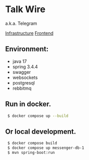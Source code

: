 # Talk Wire
a.k.a. Telegram

[Infrastructure](https://github.com/dasha-sync/messenger-infra)
[Frontend](https://github.com/dasha-sync/messenger-front)

## Environment:
- java 17
- spring 3.4.4
- swagger
- websockets
- postgresql
- rebbitmq

## Run in docker.
```sh
 $ docker compose up --build
```

## Or local development.
```sh
 $ docker compose build
 $ docker compose up messenger-db-1
 $ mvn spring-boot:run
```
